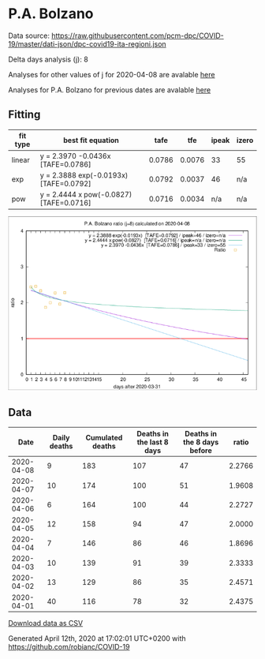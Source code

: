 # P.A. Bolzano

Data source: https://raw.githubusercontent.com/pcm-dpc/COVID-19/master/dati-json/dpc-covid19-ita-regioni.json

Delta days analysis (j): 8

Analyses for other values of j for 2020-04-08 are avalable [here](../2020-04-08/README.md)

Analyses for P.A. Bolzano for previous dates are avalable [here](../README.md)

## Fitting 
|fit type|best fit equation|tafe|tfe|ipeak|izero|
|-------|-----|--------|------|---|---|
|linear|y = 2.3970 -0.0436x  [TAFE=0.0786]|0.0786|0.0076|33|55|
|exp|y = 2.3888 exp(-0.0193x)  [TAFE=0.0792]|0.0792|0.0037|46|n/a|
|pow|y = 2.4444 x pow(-0.0827)  [TAFE=0.0716]|0.0716|0.0034|n/a|n/a|

![Plot](COVID-19_p.a._bolzano_j8_2020-04-08.png)

## Data
|Date|Daily deaths|Cumulated deaths|Deaths in the last 8 days|Deaths in the 8 days before|ratio|
|----|----------|-----------|-------|--------------------|-----|
|2020-04-08|9|183|107|47|2.2766|
|2020-04-07|10|174|100|51|1.9608|
|2020-04-06|6|164|100|44|2.2727|
|2020-04-05|12|158|94|47|2.0000|
|2020-04-04|7|146|86|46|1.8696|
|2020-04-03|10|139|91|39|2.3333|
|2020-04-02|13|129|86|35|2.4571|
|2020-04-01|40|116|78|32|2.4375|

[Download data as CSV](COVID-19_p.a._bolzano_j8_2020-04-08.csv)

Generated April 12th, 2020 at 17:02:01 UTC+0200 with https://github.com/robianc/COVID-19
